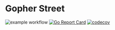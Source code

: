 # Gopher Street

![example workflow](https://github.com/amitlevy21/gopher-street/actions/workflows/test.yml/badge.svg)
[![Go Report Card](https://goreportcard.com/badge/github.com/amitlevy21/gopher-street)](https://goreportcard.com/report/github.com/amitlevy21/gopher-street)
[![codecov](https://codecov.io/gh/amitlevy21/gopher-street/branch/main/graph/badge.svg?token=y0n7I2Ind3)](https://codecov.io/gh/amitlevy21/gopher-street)
